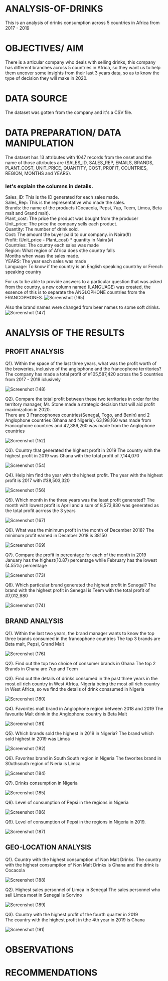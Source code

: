 # ANALYSIS-OF-DRINKS
This is an analysis of drinks consumption across 5 countries in Africa from 2017 - 2019
# OBJECTIVES/ AIM 
There is a articular company who deals with selling drinks, this company has different branches across 5 countries in Africa, so they want us to help them uncover some insights from their last 3 years data, so as to know the type of decision they will make in 2020.
# DATA SOURCE
The dataset was gotten from the company and it's a CSV file.
# DATA PREPARATION/ DATA MANIPULATION
The dataset has 13 attributes with 1047 records from the onset and the name of those attributes are (SALES_ID, SALES_REP, EMAILS, BRANDS, PLANT_COST, UNIT_PRICE, QUANTITY, COST, PROFIT, COUNTRIES, REGION, MONTHS and YEARS).

### let's explain the columns in details. 
Sales_ID: This is the ID generated for each sales made.                      
Sales_Rep: This is the representative who made the sales.                          
Brands: the name of the products (Cocacola, Pepsi, 7up, Teem, Limca, Beta malt and Grand malt).                    
Plant_cost: The price the product was bought from the producer                             
Unit_price: The price the company sells each product.                              
Quantity: The number of drink sold.                                           
Cost: The amount the buyer paid to our company.   in Naira(#)                                 
Profit: (Unit_price - Plant_cost) * quantity   in Naira(#)                                  
Countries: The country each sales was made                                                 
Region: What region of Africa does sthe country falls                                          
Months when waas the sales made.                                           
YEARS: The year each sales was made                                    
Language: To know if the country is an English speaking countrhy or French speaking country                         



For us to be able to provide answers to a particular question that was asked from the country, a new column named (LANGUAGE) was created, the essence of this is to separate the ANGLOPHONE countries from the FRANCOPHONES. 
![Screenshot (165)](https://github.com/Abu-Waqaas/ANALYSIS-OF-DRINKS/assets/106377378/c0babecb-5e35-48a5-bb23-e776f089ca80)

Also the brand names were changed from beer names to some soft drinks.
![Screenshot (147)](https://github.com/Abu-Waqaas/ANALYSIS-OF-DRINKS/assets/106377378/e3972a25-15cd-40d2-9de6-8c0a8e4d50f5)


# ANALYSIS OF THE RESULTS

## PROFIT ANALYSIS
Q1). Within the space of the last three years, what was the profit worth of the breweries,  inclusive of the anglophone and the francophone territories?
The company has made a total profit of #105,587,420 across the 5 countries from 2017 - 2019 iclusively

![Screenshot (148)](https://github.com/Abu-Waqaas/ANALYSIS-OF-DRINKS/assets/106377378/bebbb003-b38d-4ed3-949b-a8ba1f79de98) 

Q2). Compare the total profit between these two territories in order for the territory manager, Mr. Stone made a strategic decision that will aid profit maximization in 2020.  
There are 3 Francophones countries(Senegal, Togo, and Benin) and 2 Anglophone countries (Ghana and Nigeria).
63,198,160 was made from  Francophone countries and 42,389,260 was made from the Anglophone countries

![Screenshot (152)](https://github.com/Abu-Waqaas/ANALYSIS-OF-DRINKS/assets/106377378/00366f33-4f58-45a8-9fe0-9299a97da819)

Q3). Country that generated the highest profit in 2019
The country with the highest profit in 2019 was Ghana with the total profit of 7,144,070

![Screenshot (154)](https://github.com/Abu-Waqaas/ANALYSIS-OF-DRINKS/assets/106377378/0559594c-a102-45d2-a8ff-a14e8b9fe84a)

Q4). Help him find the year with the highest profit.
The year with the highest profit is 2017 with #38,503,320

![Screenshot (156)](https://github.com/Abu-Waqaas/ANALYSIS-OF-DRINKS/assets/106377378/4cc24aeb-01b8-4966-a015-f487a302e325)


Q5). Which month in the three years was the least profit generated?
The month with lowest profit is April and a sum of 8,573,830 was generated as the total profit acrross the 3 years

![Screenshot (167)](https://github.com/Abu-Waqaas/ANALYSIS-OF-DRINKS/assets/106377378/2476ad65-fbf8-4972-8765-a86b03805926)


Q6). What was the minimum profit in the month of December 2018?
The minimum profit earned in Decmber 2018 is 38150 

![Screenshot (169)](https://github.com/Abu-Waqaas/ANALYSIS-OF-DRINKS/assets/106377378/4034968c-4412-4fda-b958-df09910fbe04)


Q7). Compare the profit in percentage for each of the month in 2019
January has the highest(10.87) percentage while February has the lowest (4.55%) percentage

![Screenshot (173)](https://github.com/Abu-Waqaas/ANALYSIS-OF-DRINKS/assets/106377378/f91b3721-eb50-46b3-9116-50d98d96c957)


Q8). Which particular brand generated the highest profit in Senegal?
The brand with the highest profit in Senegal is Teem with the total profit of #7,012,980

![Screenshot (174)](https://github.com/Abu-Waqaas/ANALYSIS-OF-DRINKS/assets/106377378/f1166080-37cc-4a6f-8d61-733da3662cee)


## BRAND ANALYSIS
Q1). Within the last two years, the brand manager wants to know the top three brands consumed in the francophone countries
The top 3 brands are Beta malt, Pepsi, Grand Malt

![Screenshot (176)](https://github.com/Abu-Waqaas/ANALYSIS-OF-DRINKS/assets/106377378/2223c1d2-ac45-4bcd-ba89-f7f9a67f5a19)

Q2). Find out the top two choice of consumer brands in Ghana
The top 2 Brands in Ghana are 7up and Teem


Q3). Find out the details of drinks consumed in the past three years in the most oil rich country in West  Africa.
Nigeria being the most oil rich country in West Africa, so we find the details of drink conssumed in Nigeria

![Screenshot (180)](https://github.com/Abu-Waqaas/ANALYSIS-OF-DRINKS/assets/106377378/eb2cd55a-b380-4bc0-8c00-557179c4c934)


Q4). Favorites malt brand in Anglophone region between 2018 and 2019
The favourite Malt drink in the Anglophone country is Beta Malt

![Screenshot (181)](https://github.com/Abu-Waqaas/ANALYSIS-OF-DRINKS/assets/106377378/c186945d-fe1c-4d5e-9e0c-4b7bb2652f17)

Q5). Which brands sold the highest in 2019 in Nigeria?
The brand which sold highest in 2019 was Limca

![Screenshot (182)](https://github.com/Abu-Waqaas/ANALYSIS-OF-DRINKS/assets/106377378/fc9ff22e-345d-45f0-a27d-fa272df14897)

Q6). Favorites brand in South South region in Nigeria
The favorites brand in S0uthsouth region of Nieria is Limca 

![Screenshot (184)](https://github.com/Abu-Waqaas/ANALYSIS-OF-DRINKS/assets/106377378/8e8ca4bc-0edc-4ea8-87fc-068a151f821c)

Q7). Drinks consumption in Nigeria

![Screenshot (185)](https://github.com/Abu-Waqaas/ANALYSIS-OF-DRINKS/assets/106377378/a8e1515d-84a1-4f06-8e83-b63912d2b4b8)


Q8). Level of consumption of Pepsi in the regions in Nigeria

![Screenshot (186)](https://github.com/Abu-Waqaas/ANALYSIS-OF-DRINKS/assets/106377378/239743e2-2a1c-49af-95a7-04a76ac10d06)

Q9). Level of consumption of Pepsi in the regions in Nigeria in 2019.

![Screenshot (187)](https://github.com/Abu-Waqaas/ANALYSIS-OF-DRINKS/assets/106377378/3bc9b235-7a5e-4b66-a781-7740d7e0ad55)

## GEO-LOCATION ANALYSIS
Q1). Country with the highest consumption of Non Malt Drinks.
The country with the highest consumption of Non Malt Drinks is Ghana and the drink is Cocacola

![Screenshot (188)](https://github.com/Abu-Waqaas/ANALYSIS-OF-DRINKS/assets/106377378/871ab8fd-5cb0-4673-b3d6-690262f6309b)

Q2). Highest sales personnel of Limca in Senegal
The sales personnel who sell Limca most in Senegal is Sorvino

![Screenshot (189)](https://github.com/Abu-Waqaas/ANALYSIS-OF-DRINKS/assets/106377378/e5b0c0c6-a118-474d-9135-92603b19751a)

Q3). Country with the highest profit of the fourth quarter in 2019  
The country with the highest profit in tthe 4th year in 2019 is Ghana

![Screenshot (191)](https://github.com/Abu-Waqaas/ANALYSIS-OF-DRINKS/assets/106377378/685ffa59-aa7e-4504-8224-d4938db80067)









# OBSERVATIONS





# RECOMMENDATIONS


